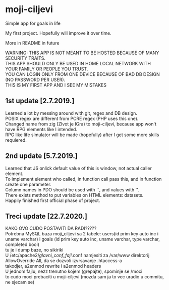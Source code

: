 # moji-ciljevi
Simple app for goals in life

My first project. Hopefully will improve it over time. 

More in README in future   

WARNING: THIS APP IS NOT MEANT TO BE HOSTED BECAUSE OF MANY SECURITY TRAITS.  
         THIS APP SHOULD ONLY BE USED IN HOME LOCAL NETWORK WITH YOUR FAMILY OR PEOPLE YOU TRUST.  
         YOU CAN LOGIN ONLY FROM ONE DEVICE BECAUSE OF BAD DB DESIGN (NO PASSWORD PER USER).    
         THIS IS MY FIRST APP AND I SEE MY MISTAKES  

1st update [2.7.2019.]
----------------------------------------------------
Learned a lot by messing around with git, regex and DB design.  
POSIX regex are different from PCRE regex (PHP uses this one).  
Changed name from zig (ZIvot je IGra) to moji-ciljevi, because app won't have RPG elements like I intended.  
RPG like life simulator will be made (hopefully) after I get some more skills requiered.  

2nd update [5.7.2019.]
----------------------------------------------------
Learned that JS onlick default value of this is window, not actual caller element.  
To implement element who called, in function call pass this, and in function create one parameter.  
Column names in PDO should be used with ``, and values with ''.  
There exists method to put variables on HTML elements: datasets.  
Happily finished first official phase of project.  
  
  
## Treci update [22.7.2020.]  
KAKO OVO CUDO POSTAVITI DA RADI?????  
Potrebna MySQL baza moji_ciljevi sa 2 tabele: users(id prim key auto inc i uname varchar) i goals (id prim key auto inc, uname varchar, type varchar, completed bool)  
tu je i dump baze, no sikiriki  
U /etc/apache2/*glavni_conf_fajl*.conf namjesiti za /var/www direktorij AllowOverride All, da se dozvoli izvrsavanje .htaccess-a  
takodjer, a2enmod rewrite i a2enmod headers  
U jednom fajlu, nezz trenutno kojem (grepajte), spominje se /moci  
to cudo moci prebaciti u moji-ciljevi (mozda sam ja to vec uradio u commitu, ne sjecam se)  
